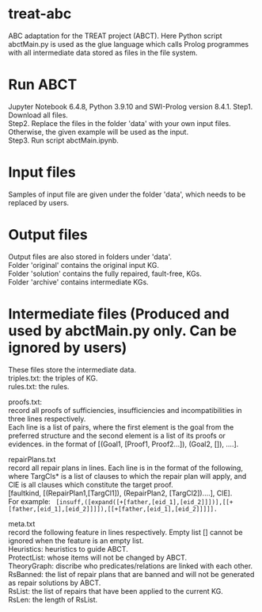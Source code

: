 # treat-abc
ABC adaptation for the TREAT project (ABCT). Here Python script abctMain.py is used as the glue language which calls Prolog programmes with all intermediate data stored as files in the file system. 

# Run ABCT 
Jupyter Notebook 6.4.8, Python 3.9.10 and SWI-Prolog version 8.4.1.
Step1. Download all files.\
Step2. Replace the files in the folder 'data' with your own input files. Otherwise, the given example will be used as the input.\
Step3. Run script abctMain.ipynb.


# Input files
Samples of input file are given under the folder 'data', which needs to be replaced by users.

# Output files 
Output files are also stored in folders under 'data'.\
Folder 'original' contains the original input KG.\
Folder 'solution' contains the fully repaired, fault-free, KGs.\
Folder 'archive' contains intermediate KGs.

# Intermediate files (Produced and used by abctMain.py only. Can be ignored by users)
These files store the intermediate data.\
triples.txt: the triples of KG.\
rules.txt:  the rules.

proofs.txt:\
      record all proofs of sufficiencies, insufficiencies and incompatibilities in three lines respectively.\
      Each line is a list of pairs, where the first element is the goal from the preferred structure and the second element is a list of its proofs or evidences.
      in the format of [(Goal1, [Proof1, Proof2...]), (Goal2, []), ....].

repairPlans.txt\
      record all repair plans in lines. Each line is in the format of the following, where TargCls* is a list of clauses to which the repair plan will apply, and ClE is all clauses which constitute the target proof.\
      [faultkind, [(RepairPlan1,[TargCl1]),  (RepairPlan2, [TargCl2])....], ClE].\
      For example:
      ``` 
      [insuff,([expand([+[father,[eid_1],[eid_2]]])],[[+[father,[eid_1],[eid_2]]]]),[[+[father,[eid_1],[eid_2]]]]].
      ```
      
meta.txt\
      record the following feature in lines respectively. Empty list [] cannot be ignored when the feature is an empty list.\
      Heuristics: heuristics to guide ABCT. \
      ProtectList: whose items will not be changed by ABCT. \
      TheoryGraph: discribe who predicates/relations are linked with each other.\
      RsBanned: the list of repair plans that are banned and will not be generated as repair solutions by ABCT.\
      RsList: the list of repairs that have been applied to the current KG.\
      RsLen: the length of RsList.

